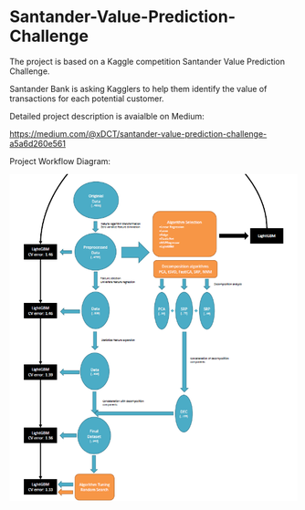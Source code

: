 # Santander-Value-Prediction-Challenge

The project is based on a Kaggle competition Santander Value Prediction Challenge.

Santander Bank is asking Kagglers to help them identify the value of transactions for each potential customer.



Detailed project description is avaialble on Medium:

https://medium.com/@xDCT/santander-value-prediction-challenge-a5a6d260e561



Project Workflow Diagram:

![Workflow](Workflow.png)

